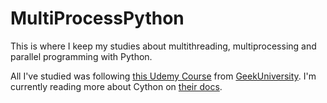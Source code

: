 # MultiProcessPython

This is where I keep my studies about multithreading, multiprocessing and parallel programming with Python.

All I've studied was following [this Udemy Course](https://www.udemy.com/course/programacao-concorrente-e-assincrona-com-python/) from [GeekUniversity](https://www.geekuniversity.com.br/). I'm currently reading more about Cython on [their docs](https://cython.readthedocs.io/en/latest/).
